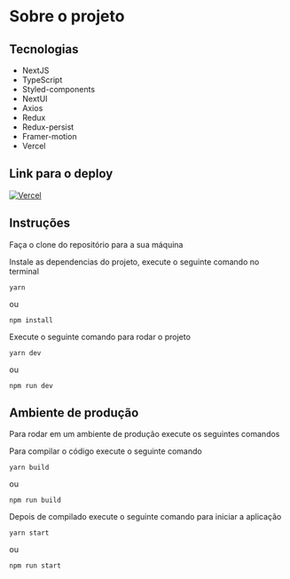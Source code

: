 # Sobre o projeto

## Tecnologias

- NextJS
- TypeScript
- Styled-components
- NextUI
- Axios
- Redux
- Redux-persist
- Framer-motion
- Vercel

## Link para o deploy

<a href="https://frontend-challenge-leonardomarchioro.vercel.app/" alt="linkSite">

![Vercel](https://img.shields.io/badge/vercel-000000?style=for-the-badge&logo=vercel&logoColor=white)

</a>

## Instruções 

 Faça o clone do repositório para a sua máquina
 
 Instale as dependencias do projeto, execute o seguinte comando no terminal
 
 ``` yarn ```
 
 ou
 
 ``` npm install ```
 
Execute o seguinte comando para rodar o projeto
 
 ``` yarn dev ```
 
 ou
 
 ``` npm run dev ``` 

## Ambiente de produção

Para rodar em um ambiente de produção execute os seguintes comandos

Para compilar o código execute o seguinte comando

 ``` yarn build ```
 
 ou
 
 ``` npm run build ``` 
 
 Depois de compilado execute o seguinte comando para iniciar a aplicação
 
 ``` yarn start ```
 
 ou
 
 ``` npm run start ``` 
 
